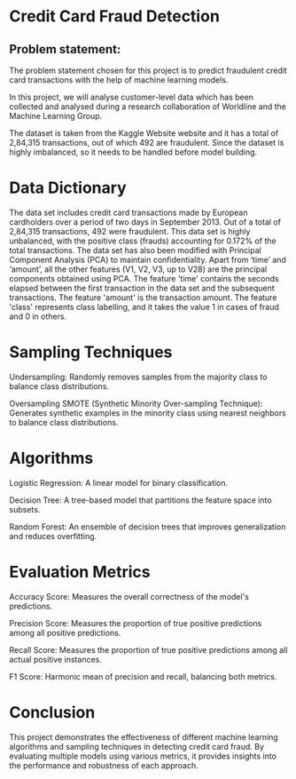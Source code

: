 # Credit Card Fraud Detection
## Problem statement:

The problem statement chosen for this project is to predict fraudulent credit card transactions with the help of machine learning models.

In this project, we will analyse customer-level data which has been collected and analysed during a research collaboration of Worldline and the Machine Learning Group.

The dataset is taken from the Kaggle Website website and it has a total of 2,84,315 transactions, out of which 492 are fraudulent. Since the dataset is highly imbalanced, so it needs to be handled before model building.

# Data Dictionary

The data set includes credit card transactions made by European cardholders over a period of two days in September 2013. Out of a total of 2,84,315 transactions, 492 were fraudulent. This data set is highly unbalanced, with the positive class (frauds) accounting for 0.172% of the total transactions. The data set has also been modified with Principal Component Analysis (PCA) to maintain confidentiality. Apart from ‘time’ and ‘amount’, all the other features (V1, V2, V3, up to V28) are the principal components obtained using PCA. The feature 'time' contains the seconds elapsed between the first transaction in the data set and the subsequent transactions. The feature 'amount' is the transaction amount. The feature 'class' represents class labelling, and it takes the value 1 in cases of fraud and 0 in others.

# Sampling Techniques
 Undersampling: Randomly removes samples from the majority class to balance class distributions.
 
 Oversampling SMOTE (Synthetic Minority Over-sampling Technique): Generates synthetic examples in the minority class using nearest neighbors to balance class distributions.

# Algorithms
Logistic Regression: A linear model for binary classification.

Decision Tree: A tree-based model that partitions the feature space into subsets.

Random Forest: An ensemble of decision trees that improves generalization and reduces overfitting.

# Evaluation Metrics
Accuracy Score: Measures the overall correctness of the model's predictions.

Precision Score: Measures the proportion of true positive predictions among all positive predictions.

Recall Score: Measures the proportion of true positive predictions among all actual positive instances.

F1 Score: Harmonic mean of precision and recall, balancing both metrics.

# Conclusion
This project demonstrates the effectiveness of different machine learning algorithms and sampling techniques in detecting credit card fraud. By evaluating multiple models using various metrics, it provides insights into the performance and robustness of each approach.


